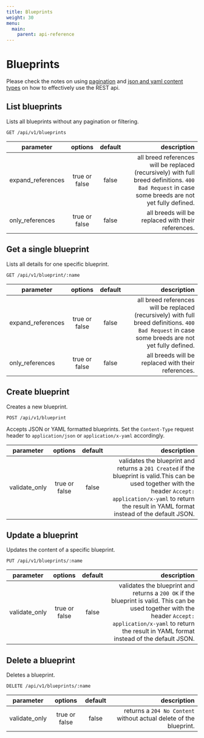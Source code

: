 ```yaml
---
title: Blueprints
weight: 30
menu:
  main:
    parent: api-reference
---
```


# Blueprints

Please check the notes on using [pagination](/documentation/api-reference/#pagination) and [json and yaml content types](/documentation/api-reference/#content-types) on how to effectively use the REST api.

## List blueprints

Lists all blueprints without any pagination or filtering.

    GET /api/v1/blueprints

| parameter         | options           | default          | description       |
| ----------------- |:-----------------:|:----------------:| -----------------:|
| expand_references | true or false     | false            | all breed references will be replaced (recursively) with full breed definitions. `400 Bad Request` in case some breeds are not yet fully defined.
| only_references   | true or false     | false            | all breeds will be replaced with their references.

## Get a single blueprint

Lists all details for one specific blueprint.

    GET /api/v1/blueprint/:name

| parameter         | options           | default          | description       |
| ----------------- |:-----------------:|:----------------:| -----------------:|
| expand_references | true or false     | false            | all breed references will be replaced (recursively) with full breed definitions. `400 Bad Request` in case some breeds are not yet fully defined.
| only_references   | true or false     | false            | all breeds will be replaced with their references.

## Create blueprint

Creates a new blueprint.

    POST /api/v1/blueprint

Accepts JSON or YAML formatted blueprints. Set the `Content-Type` request header to `application/json` or `application/x-yaml` accordingly.

| parameter     | options           | default          | description      |
| ------------- |:-----------------:|:----------------:| ----------------:|
| validate_only | true or false     | false            | validates the blueprint and returns a `201 Created` if the blueprint is valid.This can be used together with the header `Accept: application/x-yaml` to return the result in YAML format instead of the default JSON.     

## Update a blueprint

Updates the content of a specific blueprint.

    PUT /api/v1/blueprints/:name

| parameter     | options           | default          | description      |
| ------------- |:-----------------:|:----------------:| ----------------:|
| validate_only | true or false     | false            | validates the blueprint and returns a `200 OK` if the blueprint is valid. This can be used together with the header `Accept: application/x-yaml` to return the result in YAML format instead of the default JSON. 

## Delete a blueprint

Deletes a blueprint.        

    DELETE /api/v1/blueprints/:name

| parameter     | options           | default          | description      |
| ------------- |:-----------------:|:----------------:| ----------------:|
| validate_only | true or false     | false            | returns a `204 No Content` without actual delete of the blueprint.
